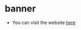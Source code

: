 # banner
- You can visit the website  [here](https://codesandbox.io/p/sandbox/dz-lesson-6-2yxfkj?file=%2Fsrc%2FApp.tsx)

